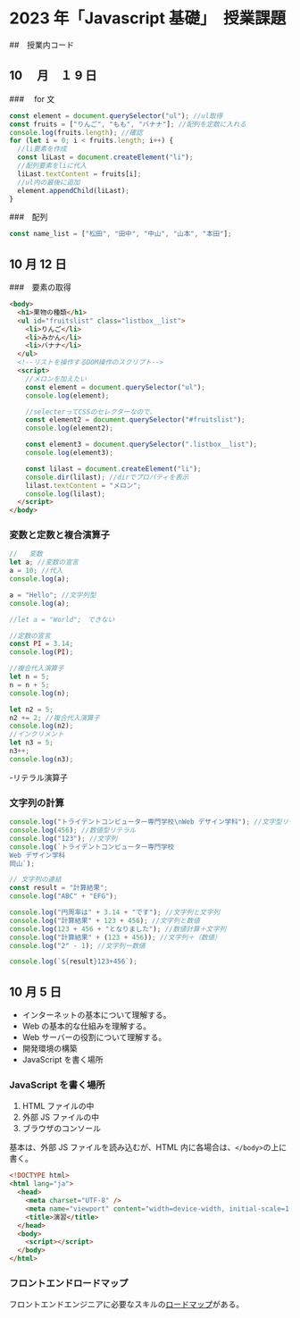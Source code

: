 # 2023 年「Javascript 基礎」　授業課題

##　授業内コード

## 10 　月　１ 9 日

###　 for 文

```js
const element = document.querySelector("ul"); //ul取得
const fruits = ["りんご", "もも", "バナナ"]; //配列を定数に入れる
console.log(fruits.length); //確認
for (let i = 0; i < fruits.length; i++) {
  //li要素を作成
  const liLast = document.createElement("li");
  //配列要素をliに代入
  liLast.textContent = fruits[i];
  //ul内の最後に追加
  element.appendChild(liLast);
}
```

###　配列

```js
const name_list = ["松田", "田中", "中山", "山本", "本田"];
```

## 10 月 12 日

###　要素の取得

```html
<body>
  <h1>果物の種類</h1>
  <ul id="fruitslist" class="listbox__list">
    <li>りんご</li>
    <li>みかん</li>
    <li>バナナ</li>
  </ul>
  <!--リストを操作するDOM操作のスクリプト-->
  <script>
    //メロンを加えたい
    const element = document.querySelector("ul");
    console.log(element);

    //selecterってCSSのセレクターなので、
    const element2 = document.querySelector("#fruitslist");
    console.log(element2);

    const element3 = document.querySelector(".listbox__list");
    console.log(element3);

    const lilast = document.createElement("li");
    console.dir(lilast); //dirでプロパティを表示
    lilast.textContent = "メロン";
    console.log(lilast);
  </script>
</body>
```

### 変数と定数と複合演算子

```js
//   変数
let a; //変数の宣言
a = 10; //代入
console.log(a);

a = "Hello"; //文字列型
console.log(a);

//let a = "World";　できない

//定数の宣言
const PI = 3.14;
console.log(PI);

//複合代入演算子
let n = 5;
n = n + 5;
console.log(n);

let n2 = 5;
n2 += 2; //複合代入演算子
console.log(n2);
//インクリメント
let n3 = 5;
n3++;
console.log(n3);
```

-リテラル演算子

### 文字列の計算

```js
console.log("トライデントコンピューター専門学校\nWeb デザイン学科"); //文字型リテラル
console.log(456); //数値型リテラル
console.log("123"); //文字列
console.log(`トライデントコンピューター専門学校
Web デザイン学科
岡山`);

// 文字列の連結
const result = "計算結果";
console.log("ABC" + "EFG");

console.log("円周率は" + 3.14 + "です"); //文字列と文字列
console.log("計算結果" + 123 + 456); //文字列と数値
console.log(123 + 456 + "となりました"); //数値計算＋文字列
console.log("計算結果" + (123 + 456)); //文字列＋（数値）
console.log("2" - 1); //文字列ー数値

console.log(`${result}123+456`);
```

## 10 月 5 日

- インターネットの基本について理解する。
- Web の基本的な仕組みを理解する。
- Web サーバーの役割について理解する。
- 開発環境の構築
- JavaScript を書く場所

### JavaScript を書く場所

1. HTML ファイルの中
1. 外部 JS ファイルの中
1. ブラウザのコンソール

基本は、外部 JS ファイルを読み込むが、HTML 内に各場合は、`</body>`の上に書く。

```html
<!DOCTYPE html>
<html lang="ja">
  <head>
    <meta charset="UTF-8" />
    <meta name="viewport" content="width=device-width, initial-scale=1.0" />
    <title>演習</title>
  </head>
  <body>
    <script></script>
  </body>
</html>
```

### フロントエンドロードマップ

フロントエンドエンジニアに必要なスキルの[ロードマップ](https://roadmap.sh/frontend)がある。
